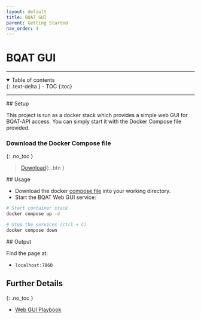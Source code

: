 ```yaml
---
layout: default
title: BQAT GUI
parent: Getting Started
nav_order: 4
---
```


# BQAT GUI

---
<details open markdown="block">
  <summary>
    Table of contents
  </summary>
  {: .text-delta }
- TOC
{:toc}
</details>

---

<a name="setup">
## Setup

This project is run as a docker stack which provides a simple web GUI for BQAT-API access. You can simply start it with the Docker Compose file provided.

### Download the Docker Compose file
{: .no_toc }

> [Download](https://raw.githubusercontent.com/Biometix/bqat-gui/main/compose.yaml){: .btn }

<a name="usage">
## Usage

+ Download the docker [compose file](https://raw.githubusercontent.com/Biometix/bqat-gui/main/compose.yaml) into your working directory.
+ Start the BQAT Web GUI service:


``` sh
# Start container stack
docker compose up -d

# Stop the services (ctrl + C)
docker compose down
```

<a name="output">
## Output

Find the page at:

* `localhost:7860`

## Further Details
{: .no_toc }
+ [Web GUI Playbook](https://biometix.github.io/playbook/gui.html)
